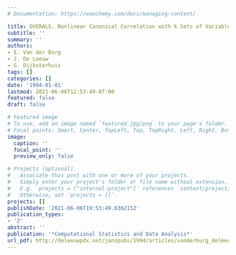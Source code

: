 ```yaml
---
# Documentation: https://wowchemy.com/docs/managing-content/

title: OVERALS. Nonlinear Canonical Correlation with k Sets of Variables
subtitle: ''
summary: ''
authors:
- E. Van der Burg
- J. De Leeuw
- G. Dijksterhuis
tags: []
categories: []
date: '1994-01-01'
lastmod: 2021-06-06T12:53:49-07:00
featured: false
draft: false

# Featured image
# To use, add an image named `featured.jpg/png` to your page's folder.
# Focal points: Smart, Center, TopLeft, Top, TopRight, Left, Right, BottomLeft, Bottom, BottomRight.
image:
  caption: ''
  focal_point: ''
  preview_only: false

# Projects (optional).
#   Associate this post with one or more of your projects.
#   Simply enter your project's folder or file name without extension.
#   E.g. `projects = ["internal-project"]` references `content/project/deep-learning/index.md`.
#   Otherwise, set `projects = []`.
projects: []
publishDate: '2021-06-06T19:53:49.636215Z'
publication_types:
- '2'
abstract: ''
publication: '*Computational Statistics and Data Analysis*'
url_pdf: http://deleeuwpdx.net/janspubs/1994/articles/vanderburg_deleeuw_dijksterhuis_A_94.pdf
---
```

